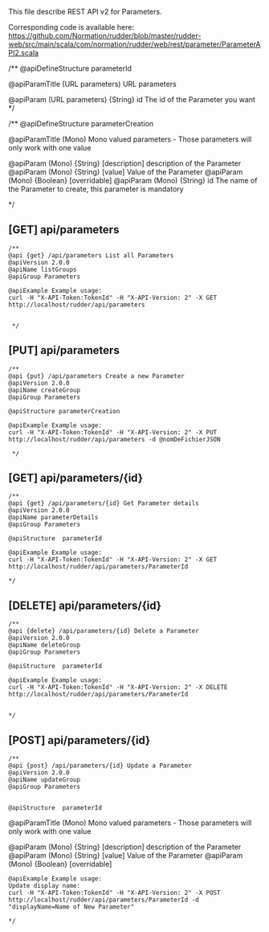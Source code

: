 
This file describe REST API v2 for Parameters.

Corresponding code is available here: 
https://github.com/Normation/rudder/blob/master/rudder-web/src/main/scala/com/normation/rudder/web/rest/parameter/ParameterAPI2.scala

/**
   @apiDefineStructure parameterId

   @apiParamTitle (URL parameters) URL parameters

   @apiParam (URL parameters) {String} id The id of the Parameter you want
 */

 /**
   @apiDefineStructure parameterCreation

   @apiParamTitle (Mono) Mono valued parameters - Those parameters will only work with one value

   @apiParam (Mono) {String} [description] description of the Parameter
   @apiParam (Mono) {String} [value] Value of the Parameter 
   @apiParam (Mono) {Boolean} [overridable]
   @apiParam (Mono) {String} id The name of the Parameter to create, this parameter is mandatory

 */

[GET] api/parameters
-----------------

    /**
    @api {get} /api/parameters List all Parameters
    @apiVersion 2.0.0
    @apiName listGroups
    @apiGroup Parameters
    
    @apiExample Example usage:
    curl -H "X-API-Token:TokenId" -H "X-API-Version: 2" -X GET http://localhost/rudder/api/parameters


     */


[PUT] api/parameters
-----------------

    /**
    @api {put} /api/parameters Create a new Parameter
    @apiVersion 2.0.0
    @apiName createGroup
    @apiGroup Parameters

    @apiStructure parameterCreation
    
    @apiExample Example usage:
    curl -H "X-API-Token:TokenId" -H "X-API-Version: 2" -X PUT http://localhost/rudder/api/parameters -d @nomDeFichierJSON

     */


[GET] api/parameters/{id}
--------------------------

    /**
    @api {get} /api/parameters/{id} Get Parameter details
    @apiVersion 2.0.0
    @apiName parameterDetails
    @apiGroup Parameters

    @apiStructure  parameterId
     
    @apiExample Example usage:
    curl -H "X-API-Token:TokenId" -H "X-API-Version: 2" -X GET http://localhost/rudder/api/parameters/ParameterId

    */

[DELETE] api/parameters/{id}
--------------------------

    /**
    @api {delete} /api/parameters/{id} Delete a Parameter
    @apiVersion 2.0.0
    @apiName deleteGroup
    @apiGroup Parameters
     
    @apiStructure  parameterId

    @apiExample Example usage:
    curl -H "X-API-Token:TokenId" -H "X-API-Version: 2" -X DELETE http://localhost/rudder/api/parameters/ParameterId


    */


[POST] api/parameters/{id}
--------------------------

    /**
    @api {post} /api/parameters/{id} Update a Parameter
    @apiVersion 2.0.0
    @apiName updateGroup
    @apiGroup Parameters


    @apiStructure  parameterId

   @apiParamTitle (Mono) Mono valued parameters - Those parameters will only work with one value

   @apiParam (Mono) {String} [description] description of the Parameter
   @apiParam (Mono) {String} [value] Value of the Parameter 
   @apiParam (Mono) {Boolean} [overridable]

     
    @apiExample Example usage:
    Update display name: 
    curl -H "X-API-Token:TokenId" -H "X-API-Version: 2" -X POST http://localhost/rudder/api/parameters/ParameterId -d "displayName=Name of New Parameter"

    */



